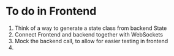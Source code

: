 # To do in Frontend
1. Think of a way to generate a state class from backend State
2. Connect Frontend and backend together with WebSockets
3. Mock the backend call, to allow for easier testing in frontend
4. 
